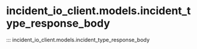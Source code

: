 # incident_io_client.models.incident_type_response_body

::: incident_io_client.models.incident_type_response_body